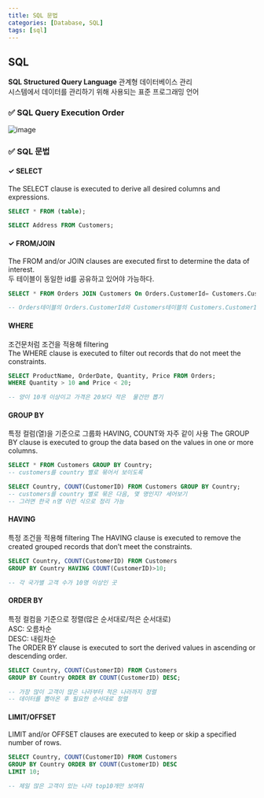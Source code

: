 ```yaml
---
title: SQL 문법
categories: [Database, SQL]
tags: [sql]
---
```


## **SQL**

**SQL Structured Query Language**
관계형 데이터베이스 관리  
시스템에서 데이터를 관리하기 위해 사용되는 표준 프로그래밍 언어

### ✅ SQL Query Execution Order

![image](https://github.com/soheeparklee/sc_project_memo_improved/assets/97790983/bc4a178c-8e59-4679-bfc3-bd538509fc0f)

### ✅ SQL 문법

#### ✓ SELECT

The SELECT clause is executed to derive all desired columns and expressions.

```sql
SELECT * FROM (table);

SELECT Address FROM Customers;
```

#### ✓ FROM/JOIN

The FROM and/or JOIN clauses are executed first to determine the data of interest.  
두 테이블이 동일한 id를 공유하고 있어야 가능하다.

```sql
SELECT * FROM Orders JOIN Customers On Orders.CustomerId= Customers.CustomerId;

-- Orders테이블의 Orders.CustomerId와 Customers테이블의 Customers.CustomerId가 같은 애들을 합쳐 달라.
```

#### WHERE

조건문처럼 조건을 적용해 filtering  
The WHERE clause is executed to filter out records that do not meet the constraints.

```sql
SELECT ProductName, OrderDate, Quantity, Price FROM Orders;
WHERE Quantity > 10 and Price < 20;

-- 양이 10개 이상이고 가격은 20보다 작은  물건만 뽑기
```

#### GROUP BY

특정 컬럼(열)을 기준으로 그룹화
HAVING, COUNT와 자주 같이 사용
The GROUP BY clause is executed to group the data based on the values in one or more columns.

```sql
SELECT * FROM Customers GROUP BY Country;
-- customers를 country 별로 묶어서 보이도록

SELECT Country, COUNT(CustomerID) FROM Customers GROUP BY Country;
-- customers를 country 별로 묶은 다음, 몇 명인지? 세어보기
-- 그러면 한국 n명 이런 식으로 정리 가능
```

#### HAVING

특정 조건을 적용해 filtering
The HAVING clause is executed to remove the created grouped records that don’t meet the constraints.

```sql
SELECT Country, COUNT(CustomerID) FROM Customers
GROUP BY Country HAVING COUNT(CustomerID)>10;

-- 각 국가별 고객 수가 10명 이상인 곳
```

#### ORDER BY

특정 컬컴을 기준으로 정렬(많은 순서대로/적은 순서대로)  
ASC: 오름차순  
DESC: 내림차순  
The ORDER BY clause is executed to sort the derived values in ascending or descending order.

```sql
SELECT Country, COUNT(CustomerID) FROM Customers
GROUP BY Country ORDER BY COUNT(CustomerID) DESC;

-- 가장 많이 고객이 많은 나라부터 적은 나라까지 정렬
-- 데이터를 뽑아온 후 필요한 순서대로 정렬
```

#### LIMIT/OFFSET

LIMIT and/or OFFSET clauses are executed to keep or skip a specified number of rows.

```sql
SELECT Country, COUNT(CustomerID) FROM Customers
GROUP BY Country ORDER BY COUNT(CustomerID) DESC
LIMIT 10;

-- 제일 많은 고객이 있는 나라 top10개만 보여줘
```
